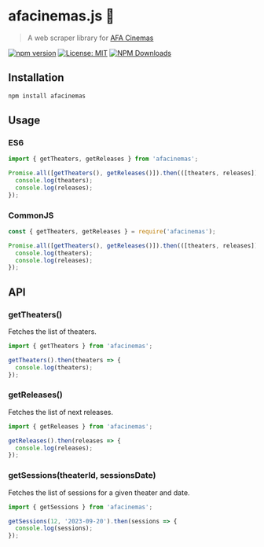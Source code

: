 # afacinemas.js 🎥

> A web scraper library for [AFA Cinemas](http://www.afacinemas.com.br/)

[![npm version](https://badge.fury.io/js/afacinemas.svg)](https://badge.fury.io/js/afacinemas)
[![License: MIT](https://img.shields.io/badge/License-MIT-yellow.svg)](https://opensource.org/licenses/MIT)
[![NPM Downloads](https://badgen.net/npm/dm/afacinemas)](https://www.npmjs.com/package/afacinemas)

## Installation

```bash
npm install afacinemas
```

## Usage

### ES6

```javascript
import { getTheaters, getReleases } from 'afacinemas';

Promise.all([getTheaters(), getReleases()]).then(([theaters, releases]) => {
  console.log(theaters);
  console.log(releases);
});
```

### CommonJS

```javascript
const { getTheaters, getReleases } = require('afacinemas');

Promise.all([getTheaters(), getReleases()]).then(([theaters, releases]) => {
  console.log(theaters);
  console.log(releases);
});
```

## API

### getTheaters()

Fetches the list of theaters.

```javascript
import { getTheaters } from 'afacinemas';

getTheaters().then(theaters => {
  console.log(theaters);
});
```

### getReleases()

Fetches the list of next releases.

```javascript
import { getReleases } from 'afacinemas';

getReleases().then(releases => {
  console.log(releases);
});
```

### getSessions(theaterId, sessionsDate)

Fetches the list of sessions for a given theater and date.

```javascript
import { getSessions } from 'afacinemas';

getSessions(12, '2023-09-20').then(sessions => {
  console.log(sessions);
});
```
